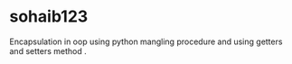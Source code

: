 # sohaib123
Encapsulation in oop using python mangling procedure and using getters and setters method . 
